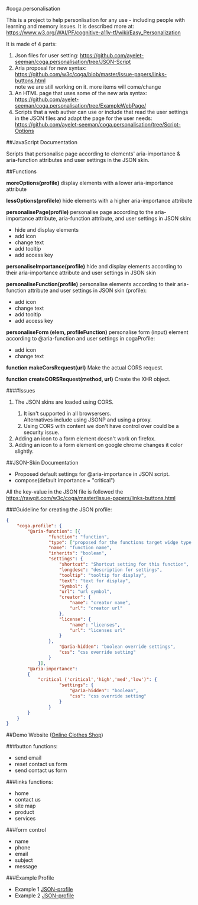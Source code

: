 #coga.personalisation
<p>This is a project to help personlisation for any use - including people with learning and memory issues. It is described more at: <a href="https://www.w3.org/WAI/PF/cognitive-a11y-tf/wiki/Easy_Personalization">https://www.w3.org/WAI/PF/cognitive-a11y-tf/wiki/Easy_Personalization</a></p>
<p>It is made of 4 parts:</p>
<ol>
<li>Json files for user setting: <a href="https://github.com/ayelet-seeman/coga.personalisation/tree/JSON-Script">https://github.com/ayelet-seeman/coga.personalisation/tree/JSON-Script</a></li>
<li>Aria proposal for new syntax: <a href="https://github.com/w3c/coga/blob/master/issue-papers/links-buttons.html">https://github.com/w3c/coga/blob/master/issue-papers/links-buttons.html</a> <br />
note we are still working on it. more items will come/change</li>
<li>An HTML page that uses some of the new aria syntax: <a href="https://github.com/ayelet-seeman/coga.personalisation/tree/ExampleWebPage/">https://github.com/ayelet-seeman/coga.personalisation/tree/ExampleWebPage/</a></li>
<li>Scripts that a web auther can use or include that read the user settings in the JSON files and adapt the page for  the user needs: <a href="https://github.com/ayelet-seeman/coga.personalisation/tree/Script-Options">https://github.com/ayelet-seeman/coga.personalisation/tree/Script-Options</a></li></ol>

##JavaScript Documentation
<p>Scripts that personalise page according to elements' aria-importance & aria-function attributes and user settings in the JSON skin.</p> 

##Functions
<p> <b>moreOptions(profile)</b> display elements with a lower aria-importance attribute</p>
<p><b>lessOptions(profilele)</b> hide elements with a higher aria-importance attribute</p>
<p><b>personalisePage(profile)</b> personalise page according to the aria-importance attribute, aria-function attribute, and user settings in JSON skin:
<ul><li>hide and display elements</li>
<li>add icon</li>
<li>change text</li>
<li>add tooltip</li>
<li>add access key</li></ul></p>
<p><b>personaliseImportance(profile)</b> hide and display elements according to their aria-importance attribute and user settings in JSON skin</p>
<p><b>personaliseFunction(profile)</b> personalise elements according to their aria-function attribute and user settings in JSON skin (profile):
<ul><li>add icon</li>
<li>change text</li>
<li>add tooltip</li>
<li>add access key</li></ul>
</p>
<p><b>personaliseForm (elem, profileFunction)</b> personalise form (input) element according to @aria-function and user settings in cogaProfile:
<ul><li>add icon</li>
<li>change text</li></ul>
</p>
<p><b>function makeCorsRequest(url)</b> Make the actual CORS request.
<p><b>function createCORSRequest(method, url)</b> Create the XHR object.



####Issues
<ol>
<li> The JSON skins are loaded using CORS.</li>
<ol><li>It isn't supported in all browsersers.<br>
Alternatives include using JSONP and using a proxy.</li>
<li> Using CORS with content we don't have control over could be a security issue.</li></ol>
<li>Adding an icon to a form element doesn't work on firefox.</li>
<li>Adding an icon to a form element on google chrome changes it color slightly.</li>
</ol>

##JSON-Skin Documentation

* Proposed default settings for @aria-importance in JSON script. 
* compose(default importance = "critical")

All the key-value in the JSON file is followed the https://rawgit.com/w3c/coga/master/issue-papers/links-buttons.html

###Guideline for creating the JSON profile:

```json
{
    "coga.profile": {
        "@aria-function": [{
                "function": "function",
                "type": ["proposed for the functions target widge type."],   
                "name": "function name",
                "inherits": "boolean",
                "settings": { 
                    "shortcut": "Shortcut setting for this function",
                    "longdesc": "description for settings",
                    "tooltip": "tooltip for display",
                    "text": "text for display",
                    "Symbol": {
                    "url": "url symbol",
                    "creator": {
                        "name": "creator name",
                        "url": "creator url"
                    },
                    "license": {
                        "name": "licenses",
                        "url": "licenses url"
                    }
                },
                    "@aria-hidden": "boolean override settings",
                    "css": "css override setting"
                }
            }],
        "@aria-importance": 
        {
            "critical ('critical','high','med','low')": { 
                    "settings": {
                        "@aria-hidden": "boolean",
                        "css": "css override setting"
                    }
                }
        }
    }
}

```

##Demo Website ([Online Clothes Shop](https://rawgit.com/ayelet-seeman/coga.personalisation/ExampleWebPage/demo1.0.html))

###button functions:
- send email
- reset contact us form
- send contact us form

###links functions:
- home
- contact us
- site map
- product
- services

###form control
- name
- phone
- email
- subject
- message

###Example Profile
- Example 1 [JSON-profile](https://github.com/ayelet-seeman/coga.personalisation/blob/JSON-Script/profile_exmaple_1.json)
- Example 2 [JSON-profile](https://github.com/ayelet-seeman/coga.personalisation/blob/JSON-Script/profile_exmaple_2.json)

